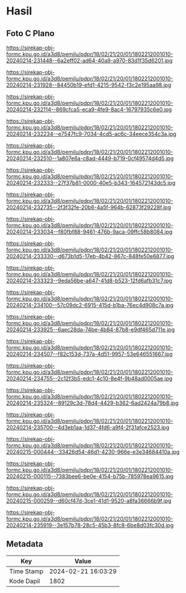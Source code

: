 # Hasil

## Foto C Plano

https://sirekap-obj-formc.kpu.go.id/a3d8/pemilu/pdpr/18/02/21/20/01/1802212001010-20240214-231448--6a2eff02-ad64-40a9-a970-83d1f35d6201.jpg

https://sirekap-obj-formc.kpu.go.id/a3d8/pemilu/pdpr/18/02/21/20/01/1802212001010-20240214-231928--84450b19-efd1-4215-9542-f3c2e195aa98.jpg

https://sirekap-obj-formc.kpu.go.id/a3d8/pemilu/pdpr/18/02/21/20/01/1802212001010-20240214-232114--869cfca5-eca9-4fe9-8ac4-16797935c6e0.jpg

https://sirekap-obj-formc.kpu.go.id/a3d8/pemilu/pdpr/18/02/21/20/01/1802212001010-20240214-232234--e7547fc9-7034-4cd5-ac6c-34eece354c3a.jpg

https://sirekap-obj-formc.kpu.go.id/a3d8/pemilu/pdpr/18/02/21/20/01/1802212001010-20240214-232510--1a807e6a-c8ad-4449-b719-0cf49574d4d5.jpg

https://sirekap-obj-formc.kpu.go.id/a3d8/pemilu/pdpr/18/02/21/20/01/1802212001010-20240214-232333--27f37b81-0000-40e5-b343-164572143dc5.jpg

https://sirekap-obj-formc.kpu.go.id/a3d8/pemilu/pdpr/18/02/21/20/01/1802212001010-20240214-232735--2f3f32fe-20b6-4a5f-964b-62873f29228f.jpg

https://sirekap-obj-formc.kpu.go.id/a3d8/pemilu/pdpr/18/02/21/20/01/1802212001010-20240214-233034--f80fbf88-9461-476b-9aca-09ffc58b8084.jpg

https://sirekap-obj-formc.kpu.go.id/a3d8/pemilu/pdpr/18/02/21/20/01/1802212001010-20240214-233330--d673b1d5-17eb-4b42-867c-848fe50e6877.jpg

https://sirekap-obj-formc.kpu.go.id/a3d8/pemilu/pdpr/18/02/21/20/01/1802212001010-20240214-233323--9eda56be-a647-41d8-b523-12fd6afb31c7.jpg

https://sirekap-obj-formc.kpu.go.id/a3d8/pemilu/pdpr/18/02/21/20/01/1802212001010-20240214-234100--57c09dc2-6915-415d-b1ba-76ec4d908c7a.jpg

https://sirekap-obj-formc.kpu.go.id/a3d8/pemilu/pdpr/18/02/21/20/01/1802212001010-20240214-233925--6aec28da-74be-4b84-87b8-e9df465d711e.jpg

https://sirekap-obj-formc.kpu.go.id/a3d8/pemilu/pdpr/18/02/21/20/01/1802212001010-20240214-234507--f82c153d-737a-4d51-9957-53e646551667.jpg

https://sirekap-obj-formc.kpu.go.id/a3d8/pemilu/pdpr/18/02/21/20/01/1802212001010-20240214-234755--2c12f3b5-edc1-4c10-8e4f-9b48ad0005ae.jpg

https://sirekap-obj-formc.kpu.go.id/a3d8/pemilu/pdpr/18/02/21/20/01/1802212001010-20240214-235324--89129c3d-78d4-4429-b362-6ad2424a79b8.jpg

https://sirekap-obj-formc.kpu.go.id/a3d8/pemilu/pdpr/18/02/21/20/01/1802212001010-20240214-235700--4d3eb1aa-1d37-4fd6-a9f4-2f31afce2523.jpg

https://sirekap-obj-formc.kpu.go.id/a3d8/pemilu/pdpr/18/02/21/20/01/1802212001010-20240215-000444--33426d54-46d1-4230-966e-e3e34684410a.jpg

https://sirekap-obj-formc.kpu.go.id/a3d8/pemilu/pdpr/18/02/21/20/01/1802212001010-20240215-000115--7383bee6-be0e-4154-b75b-785978ea9615.jpg

https://sirekap-obj-formc.kpu.go.id/a3d8/pemilu/pdpr/18/02/21/20/01/1802212001010-20240215-000259--d60cf47d-3ce1-41d1-9520-a8fa36666b9f.jpg

https://sirekap-obj-formc.kpu.go.id/a3d8/pemilu/pdpr/18/02/21/20/01/1802212001010-20240214-235919--3e157b78-28c5-45b3-8fc8-6be8d03fc30d.jpg


## Metadata

| Key        | Value               |
| ---------- | ------------------- |
| Time Stamp | 2024-02-21 16:03:29 |
| Kode Dapil | 1802                |



